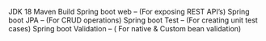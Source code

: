 
JDK 18
Maven Build
Spring boot web – (For exposing REST API’s)
Spring boot JPA – (For CRUD operations)
Spring boot Test – (For creating unit test cases)
Spring boot Validation – ( For native & Custom bean validation)
